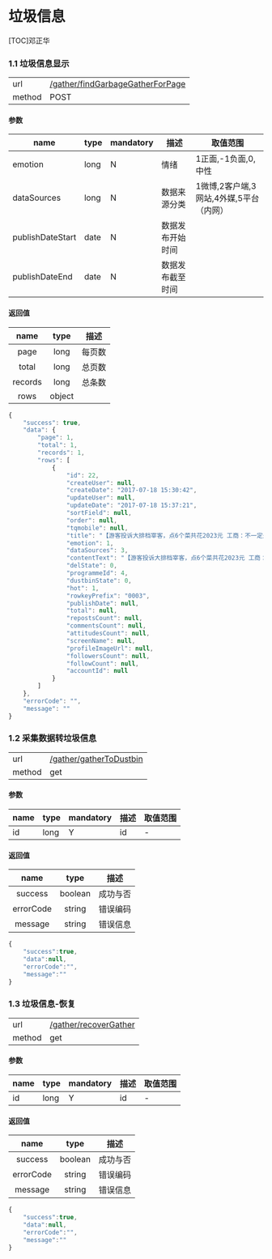 #  垃圾信息

[TOC]邓正华

 
### 1.1 垃圾信息显示 

| | |
| - | - |
| url | [/gather/findGarbageGatherForPage](/gather/findGarbageGatherForPage) | 
| method | POST | 

#### 参数

| name | type | mandatory | 描述 | 取值范围 |
| - | - | - | - | - |
emotion | long | N | 情绪 | 1正面,-1负面,0,中性|<br />
dataSources | long | N | 数据来源分类 | 1微博,2客户端,3网站,4外媒,5平台（内网） |
publishDateStart | date | N | 数据发布开始时间 | |<br />
publishDateEnd | date | N | 数据发布截至时间 | |
 
#### 返回值
| name | type | 描述 |
| :-: | :-: | :-: |
| page | long | 每页数 |
| total | long | 总页数|
| records | long | 总条数 |
| rows | object |  |
 

```javascript
{
    "success": true,
    "data": {
        "page": 1,
        "total": 1,
        "records": 1,
        "rows": [
            {
                "id": 22,
                "createUser": null,
                "createDate": "2017-07-18 15:30:42",
                "updateUser": null,
                "updateDate": "2017-07-18 15:37:21",
                "sortField": null,
                "order": null,
                "tqmobile": null,
                "title": "【游客投诉大排档宰客，点6个菜共花2023元 工商：不一定是宰客行为】7名游客在广西北海某大排档就餐，点了炒油麦菜，咸鱼茄子煲，白灼大虾，车螺芥菜汤，蒜粉螺，龙须鱼6个菜共花2023元。工商回应：游客所点的几个海鲜品种市场价较高，目前暂不能定性为欺客宰客行为。（中新网）游客投诉在广西北海就餐点6个菜花2023元 工商回应 ？？？",
                "emotion": 1,
                "dataSources": 3,
                "contentText": "【游客投诉大排档宰客，点6个菜共花2023元 工商：不一定是宰客行为】7名游客在广西北海某大排档就餐，点了炒油麦菜，咸鱼茄子煲，白灼大虾，车螺芥菜汤，蒜粉螺，龙须鱼6个菜共花2023元。工商回应：游客所点的几个海鲜品种市场价较高，目前暂不能定性为欺客宰客行为。（中新网）游客投诉在广西北海就餐点6个菜花2023元 工商回应 ？？？",
                "delState": 0,
                "programmeId": 4,
                "dustbinState": 0,
                "hot": 1,
                "rowkeyPrefix": "0003",
                "publishDate": null,
                "total": null,
                "repostsCount": null,
                "commentsCount": null,
                "attitudesCount": null,
                "screenName": null,
                "profileImageUrl": null,
                "followersCount": null,
                "followCount": null,
                "accountId": null
            }
        ]
    },
    "errorCode": "",
    "message": ""
}
```
 
### 1.2 采集数据转垃圾信息 

| | |
| - | - |
| url | [/gather/gatherToDustbin](/gather/gatherToDustbin) | 
| method | get | 

#### 参数

| name | type | mandatory | 描述 | 取值范围 |
| - | - | - | - | - |
| id | long | Y | id | - |


#### 返回值 


| name | type | 描述 |
| :-: | :-: | :-: |
| success | boolean | 成功与否 |
| errorCode | string | 错误编码 |
| message | string | 错误信息 |

```javascript
{
    "success":true,
    "data":null,
    "errorCode":"",
    "message":""
}
```
### 1.3 垃圾信息-恢复 

| | |
| - | - |
| url | [/gather/recoverGather](/gather/recoverGather) | 
| method | get | 

#### 参数

| name | type | mandatory | 描述 | 取值范围 |
| - | - | - | - | - |
| id | long | Y | id | - |


#### 返回值 


| name | type | 描述 |
| :-: | :-: | :-: |
| success | boolean | 成功与否 |
| errorCode | string | 错误编码 |
| message | string | 错误信息 |

```javascript
{
    "success":true,
    "data":null,
    "errorCode":"",
    "message":""
}
```
 